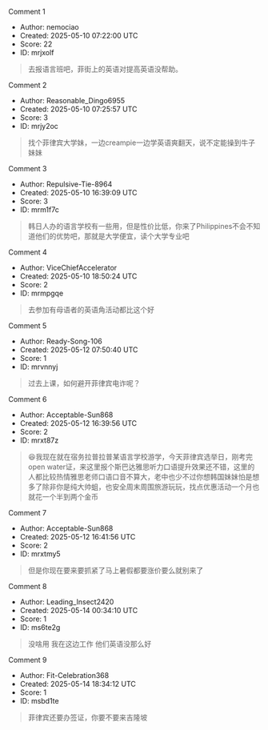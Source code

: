 Comment 1

- Author: nemociao
- Created: 2025-05-10 07:22:00 UTC
- Score: 22
- ID: mrjxolf

> 去报语言班吧，菲街上的英语对提高英语没帮助。

Comment 2

- Author: Reasonable_Dingo6955
- Created: 2025-05-10 07:25:57 UTC
- Score: 3
- ID: mrjy2oc

> 找个菲律宾大学妹，一边creampie一边学英语爽翻天，说不定能操到牛子妹妹

Comment 3

- Author: Repulsive-Tie-8964
- Created: 2025-05-10 16:39:09 UTC
- Score: 3
- ID: mrm1f7c

> 韩日人办的语言学校有一些用，但是性价比低，你来了Philippines不会不知道他们的优势吧，那就是大学便宜，读个大学专业吧

Comment 4

- Author: ViceChiefAccelerator
- Created: 2025-05-10 18:50:24 UTC
- Score: 2
- ID: mrmpgqe

> 去参加有母语者的英语角活动都比这个好

Comment 5

- Author: Ready-Song-106
- Created: 2025-05-12 07:50:40 UTC
- Score: 1
- ID: mrvnnyj

> 过去上课，如何避开菲律宾电诈呢？

Comment 6

- Author: Acceptable-Sun868
- Created: 2025-05-12 16:39:56 UTC
- Score: 2
- ID: mrxt87z

> 😆我现在就在宿务拉普拉普某语言学校游学，今天菲律宾选举日，刚考完open water证，来这里报个斯巴达雅思听力口语提升效果还不错，这里的人都比较热情雅思老师口语口音不算大，老中也少不过你想韩国妹妹怕是想多了除非你是纯大帅蛆，也安全周末周围旅游玩玩，找点优惠活动一个月也就花一个半到两个金币

Comment 7

- Author: Acceptable-Sun868
- Created: 2025-05-12 16:41:56 UTC
- Score: 2
- ID: mrxtmy5

> 但是你现在要来要抓紧了马上暑假都要涨价要么就别来了

Comment 8

- Author: Leading_Insect2420
- Created: 2025-05-14 00:34:10 UTC
- Score: 1
- ID: ms6te2g

> 没啥用 我在这边工作 他们英语没那么好

Comment 9

- Author: Fit-Celebration368
- Created: 2025-05-14 18:34:12 UTC
- Score: 1
- ID: msbd1te

> 菲律宾还要办签证，你要不要来吉隆坡
